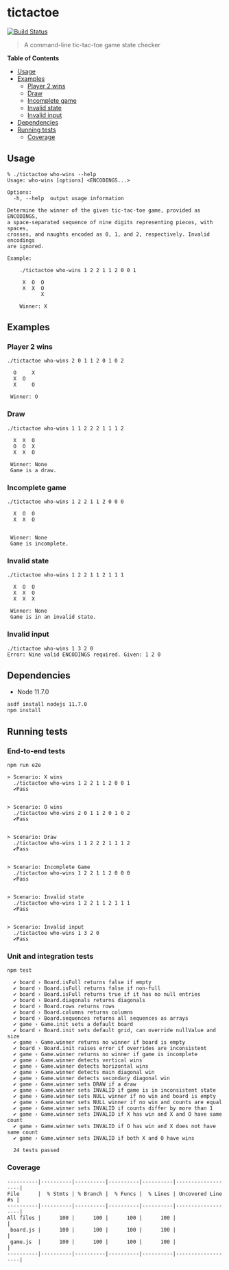 tictactoe
=========

[![Build Status][build-status]][build]

[build-status]: https://travis-ci.org/jmromer/tictactoe.svg?branch=master
[build]: https://travis-ci.org/jmromer/tictactoe

> A command-line tic-tac-toe game state checker

**Table of Contents**

- [Usage](#usage)
- [Examples](#examples)
    - [Player 2 wins](#player-2-wins)
    - [Draw](#draw)
    - [Incomplete game](#incomplete-game)
    - [Invalid state](#invalid-state)
    - [Invalid input](#invalid-input)
- [Dependencies](#dependencies)
- [Running tests](#running-tests)
    - [Coverage](#coverage)


Usage
-----

```text
% ./tictactoe who-wins --help
Usage: who-wins [options] <ENCODINGS...>

Options:
  -h, --help  output usage information

Determine the winner of the given tic-tac-toe game, provided as ENCODINGS,
a space-separated sequence of nine digits representing pieces, with spaces,
crosses, and naughts encoded as 0, 1, and 2, respectively. Invalid encodings
are ignored.

Example:

    ./tictactoe who-wins 1 2 2 1 1 2 0 0 1

     X  O  O
     X  X  O
           X

    Winner: X
```

Examples
--------

### Player 2 wins

```text
./tictactoe who-wins 2 0 1 1 2 0 1 0 2

  O     X
  X  O
  X     O

 Winner: O
```

### Draw

```text
./tictactoe who-wins 1 1 2 2 2 1 1 1 2

  X  X  O
  O  O  X
  X  X  O

 Winner: None
 Game is a draw.
```

### Incomplete game

```text
./tictactoe who-wins 1 2 2 1 1 2 0 0 0

  X  O  O
  X  X  O


 Winner: None
 Game is incomplete.
```

### Invalid state

```text
./tictactoe who-wins 1 2 2 1 1 2 1 1 1

  X  O  O
  X  X  O
  X  X  X

 Winner: None
 Game is in an invalid state.
```

### Invalid input

```text
./tictactoe who-wins 1 3 2 0
Error: Nine valid ENCODINGS required. Given: 1 2 0
```

Dependencies
-------------

- Node 11.7.0

```text
asdf install nodejs 11.7.0
npm install
```

Running tests
-------------

### End-to-end tests

```
npm run e2e
```

```text
> Scenario: X wins
  ./tictactoe who-wins 1 2 2 1 1 2 0 0 1
  ✔Pass


> Scenario: O wins
  ./tictactoe who-wins 2 0 1 1 2 0 1 0 2
  ✔Pass


> Scenario: Draw
  ./tictactoe who-wins 1 1 2 2 2 1 1 1 2
  ✔Pass


> Scenario: Incomplete Game
  ./tictactoe who-wins 1 2 2 1 1 2 0 0 0
  ✔Pass


> Scenario: Invalid state
  ./tictactoe who-wins 1 2 2 1 1 2 1 1 1
  ✔Pass


> Scenario: Invalid input
  ./tictactoe who-wins 1 3 2 0
  ✔Pass
```

### Unit and integration tests

```text
npm test
```

```text
  ✔ board › Board.isFull returns false if empty
  ✔ board › Board.isFull returns false if non-full
  ✔ board › Board.isFull returns true if it has no null entries
  ✔ board › Board.diagonals returns diagonals
  ✔ board › Board.rows returns rows
  ✔ board › Board.columns returns columns
  ✔ board › Board.sequences returns all sequences as arrays
  ✔ game › Game.init sets a default board
  ✔ board › Board.init sets default grid, can override nullValue and size
  ✔ game › Game.winner returns no winner if board is empty
  ✔ board › Board.init raises error if overrides are inconsistent
  ✔ game › Game.winner returns no winner if game is incomplete
  ✔ game › Game.winner detects vertical wins
  ✔ game › Game.winner detects horizontal wins
  ✔ game › Game.winner detects main diagonal win
  ✔ game › Game.winner detects secondary diagonal win
  ✔ game › Game.winner sets DRAW if a draw
  ✔ game › Game.winner sets INVALID if game is in inconsistent state
  ✔ game › Game.winner sets NULL winner if no win and board is empty
  ✔ game › Game.winner sets NULL winner if no win and counts are equal
  ✔ game › Game.winner sets INVALID if counts differ by more than 1
  ✔ game › Game.winner sets INVALID if X has win and X and O have same count
  ✔ game › Game.winner sets INVALID if O has win and X does not have same count
  ✔ game › Game.winner sets INVALID if both X and O have wins

  24 tests passed
```

### Coverage

```text
----------|----------|----------|----------|----------|-------------------|
File      |  % Stmts | % Branch |  % Funcs |  % Lines | Uncovered Line #s |
----------|----------|----------|----------|----------|-------------------|
All files |      100 |      100 |      100 |      100 |                   |
 board.js |      100 |      100 |      100 |      100 |                   |
 game.js  |      100 |      100 |      100 |      100 |                   |
----------|----------|----------|----------|----------|-------------------|
```
